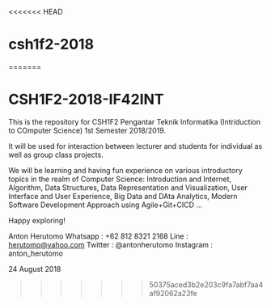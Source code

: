 <<<<<<< HEAD
# csh1f2-2018
=======
# CSH1F2-2018-IF42INT

This is the repository for CSH1F2 Pengantar Teknik Informatika (Intriduction to COmputer Science) 1st Semester 2018/2019.

It will be used for interaction between lecturer and students for individual as well as group class projects.

We will be learning and having fun experience on various introductory topics in the realm of Computer Science:
 Introduction and Internet,
 Algorithm,
 Data Structures,
 Data Representation and Visualization,
 User Interface and User Experience,
 Big Data and DAta Analytics,
 Modern Software Development Approach using Agile+Git+CICD ...

Happy exploring!


Anton Herutomo
Whatsapp  : +62 812 8321 2168
Line      : herutomo@yahoo.com
Twitter   : @antonherutomo
Instagram : anton_herutomo

24 August 2018
>>>>>>> 50375aced3b2e203c9fa7abf7aa4af92062a23fe
